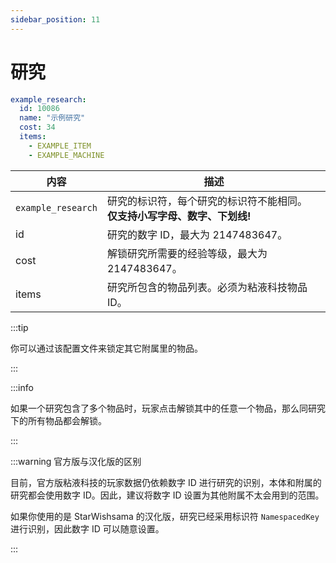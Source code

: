 ```yaml
---
sidebar_position: 11
---
```


# 研究

```yaml title="researches.yml"
example_research:
  id: 10086
  name: "示例研究"
  cost: 34
  items:
    - EXAMPLE_ITEM
    - EXAMPLE_MACHINE
```

| 内容 | 描述 |
| -------- | -------- |
| `example_research` | 研究的标识符，每个研究的标识符不能相同。<br />**仅支持小写字母、数字、下划线!** |
| id | 研究的数字 ID，最大为 2147483647。 |
| cost | 解锁研究所需要的经验等级，最大为 2147483647。 |
| items | 研究所包含的物品列表。必须为粘液科技物品 ID。 |

:::tip

你可以通过该配置文件来锁定其它附属里的物品。

:::

:::info

如果一个研究包含了多个物品时，玩家点击解锁其中的任意一个物品，那么同研究下的所有物品都会解锁。

:::

:::warning 官方版与汉化版的区别

目前，官方版粘液科技的玩家数据仍依赖数字 ID 进行研究的识别，本体和附属的研究都会使用数字 ID。因此，建议将数字 ID 设置为其他附属不太会用到的范围。

如果你使用的是 StarWishsama 的汉化版，研究已经采用标识符 `NamespacedKey` 进行识别，因此数字 ID 可以随意设置。

:::
